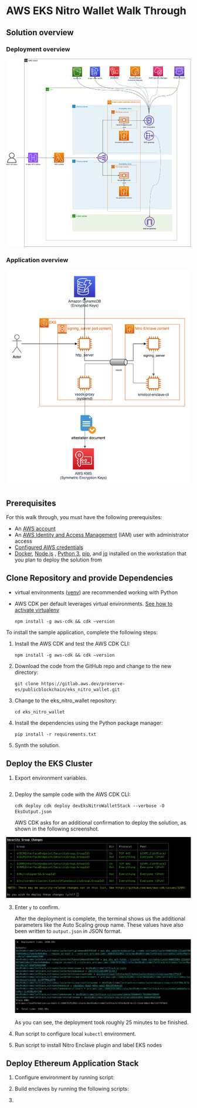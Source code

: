 # AWS EKS Nitro Wallet Walk Through

## Solution overview

### Deployment overview

![Deployment Overview](../assets/eks_overview.png)

### Application overview

![Application Architecture](../assets/eks_enclaves.png)

## Prerequisites

For this walk through, you must have the following prerequisites:

* An [AWS account](https://signin.aws.amazon.com/signin?redirect_uri=https%3A%2F%2Fportal.aws.amazon.com%2Fbilling%2Fsignup%2Fresume&client_id=signup)
* An [AWS Identity and Access Management](http://aws.amazon.com/iam) (IAM) user with administrator access
* [Configured AWS credentials](https://docs.aws.amazon.com/cdk/latest/guide/getting_started.html#getting_started_prerequisites)
* [Docker](https://docs.docker.com/get-docker/), [Node.js](https://nodejs.org/en/download/)
  , [Python 3](https://www.python.org/downloads/), [pip](https://pip.pypa.io/en/stable/installing/),
  and [jq](https://stedolan.github.io/jq/) installed on the workstation that you plan to deploy the solution from

## Clone Repository and provide Dependencies

* virtual environments ([venv](https://docs.python.org/3/library/venv.html#module-venv)) are recommended working with
  Python
* AWS CDK per default leverages virtual
  environments. [See how to activate virtualenv](https://cdkworkshop.com/30-python/20-create-project/200-virtualenv.html)

   ```shell
   npm install -g aws-cdk && cdk –version
   ```

To install the sample application, complete the following steps:

1. Install the AWS CDK and test the AWS CDK CLI:

   ```shell
   npm install -g aws-cdk && cdk –version
   ```

2. Download the code from the GitHub repo and change to the new directory:

   ```shell
   git clone https://gitlab.aws.dev/proserve-es/publicblockchain/eks_nitro_wallet.git
   ```

3. Change to the eks_nitro_wallet repository:

   ```shell
   cd eks_nitro_wallet
   ```

4. Install the dependencies using the Python package manager:

   ```shell
   pip install -r requirements.txt
   ```


5. Synth the solution.


## Deploy the EKS Cluster

1. Export environment variables.

[//]: # (todo add missing env)
```shell

```

2. Deploy the sample code with the AWS CDK CLI:

   ```shell
   cdk deploy cdk deploy devEksNitroWalletStack --verbose -O EksOutput.json
   ```

   AWS CDK asks for an additional confirmation to deploy the solution, as shown in the following screenshot.

  ![CDK Confirmation](../assets/deployment_confirmation.png)

3. Enter `y` to confirm.

   After the deployment is complete, the terminal shows us the additional parameters like the Auto Scaling group name.
   These values have also been written to `output.json` in JSON format.

   ![CDK Deployment Complete](../assets/deployment_output.png)

   As you can see, the deployment took roughly 25 minutes to be finished.

4. Run script to configure local `kubectl` environment.

5. Run script to install Nitro Enclave plugin and label EKS nodes


## Deploy Ethereum Application Stack

1. Configure environment by running script:
   
2. Build enclaves by running the following scripts:

3. 


